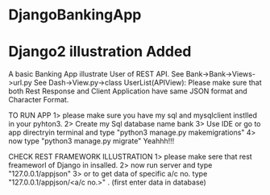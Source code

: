 # DjangoBankingApp
# Django2 illustration Added
A basic Banking App illustrate User of REST API.
See Bank->Bank->Views->url.py
See Dash->View.py->class UserList(APIView):
Please make sure that both Rest Response and Client Application have same JSON format and Character Format.

TO RUN APP
1> please make sure you have my sql and mysqlclient instlled in your pyhton3.
2> Create my Sql database name bank
3> Use IDE or go to app directryin terminal and type "python3 manage.py makemigrations"
4> now type "python3 manage.py migrate"
Yeahhh!!!

CHECK REST FRAMEWORK ILLUSTRATION
1> please make sere that rest freameworl of Django in insalled.
2> now run server and type "127.0.0.1/appjson"
3> or to get data of specific a/c no. type "127.0.0.1/appjson/<a/c no.>" . (first enter data in database)

